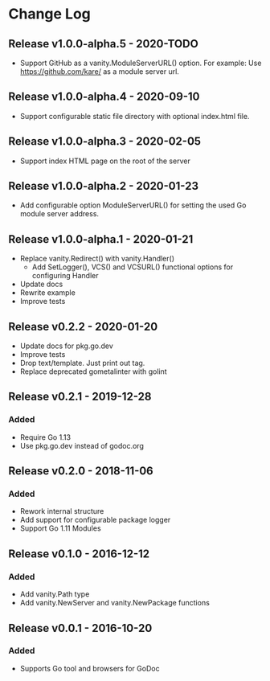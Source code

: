 
# Change Log

## Release v1.0.0-alpha.5 - 2020-TODO
- Support GitHub as a vanity.ModuleServerURL() option. For example: Use https://github.com/kare/ as a module server url.

## Release v1.0.0-alpha.4 - 2020-09-10
- Support configurable static file directory with optional index.html file.

## Release v1.0.0-alpha.3 - 2020-02-05
- Support index HTML page on the root of the server

## Release v1.0.0-alpha.2 - 2020-01-23
- Add configurable option ModuleServerURL() for setting the used Go module server address.

## Release v1.0.0-alpha.1 - 2020-01-21
- Replace vanity.Redirect() with vanity.Handler()
	- Add SetLogger(), VCS() and VCSURL() functional options for configuring Handler
- Update docs
- Rewrite example
- Improve tests

## Release v0.2.2 - 2020-01-20
- Update docs for pkg.go.dev
- Improve tests
- Drop text/template. Just print out <meta> tag.
- Replace deprecated gometalinter with golint

## Release v0.2.1 - 2019-12-28
### Added
- Require Go 1.13
- Use pkg.go.dev instead of godoc.org

## Release v0.2.0 - 2018-11-06
### Added
- Rework internal structure
- Add support for configurable package logger
- Support Go 1.11 Modules

## Release v0.1.0 - 2016-12-12
### Added
- Add vanity.Path type
- Add vanity.NewServer and vanity.NewPackage functions

## Release v0.0.1 - 2016-10-20
### Added
- Supports Go tool and browsers for GoDoc

